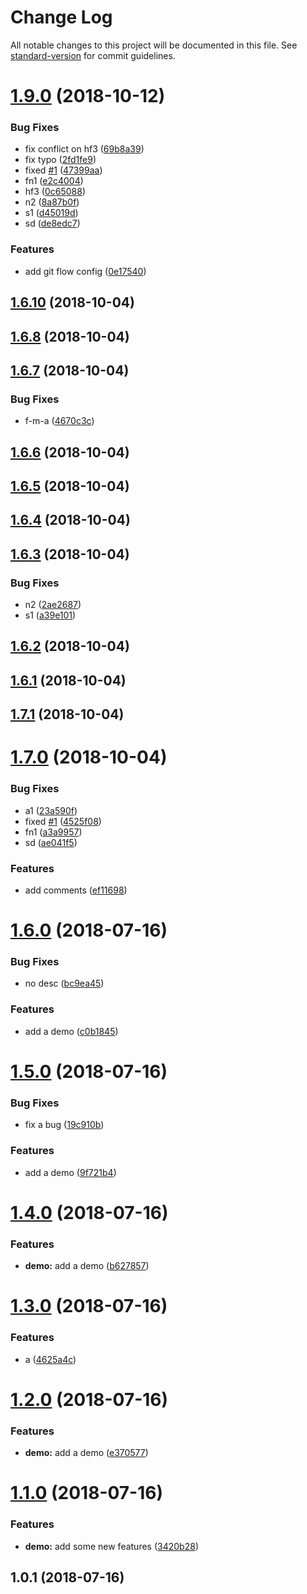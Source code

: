 # Change Log

All notable changes to this project will be documented in this file. See [standard-version](https://github.com/conventional-changelog/standard-version) for commit guidelines.

<a name="1.9.0"></a>
# [1.9.0](https://github.com/neikvon/demo/compare/v1.6.10...v1.9.0) (2018-10-12)


### Bug Fixes

* fix conflict on hf3 ([69b8a39](https://github.com/neikvon/demo/commit/69b8a39))
* fix typo ([2fd1fe9](https://github.com/neikvon/demo/commit/2fd1fe9))
* fixed [#1](https://github.com/neikvon/demo/issues/1) ([47399aa](https://github.com/neikvon/demo/commit/47399aa))
* fn1 ([e2c4004](https://github.com/neikvon/demo/commit/e2c4004))
* hf3 ([0c65088](https://github.com/neikvon/demo/commit/0c65088))
* n2 ([8a87b0f](https://github.com/neikvon/demo/commit/8a87b0f))
* s1 ([d45019d](https://github.com/neikvon/demo/commit/d45019d))
* sd ([de8edc7](https://github.com/neikvon/demo/commit/de8edc7))


### Features

* add git flow config ([0e17540](https://github.com/neikvon/demo/commit/0e17540))



<a name="1.6.10"></a>

## [1.6.10](https://github.com/neikvon/demo/compare/v1.6.8...v1.6.10) (2018-10-04)

<a name="1.6.8"></a>

## [1.6.8](https://github.com/neikvon/demo/compare/v1.6.7...v1.6.8) (2018-10-04)

<a name="1.6.7"></a>

## [1.6.7](https://github.com/neikvon/demo/compare/v1.6.6...v1.6.7) (2018-10-04)

### Bug Fixes

- f-m-a ([4670c3c](https://github.com/neikvon/demo/commit/4670c3c))

<a name="1.6.6"></a>

## [1.6.6](https://github.com/neikvon/demo/compare/v1.6.5...v1.6.6) (2018-10-04)

<a name="1.6.5"></a>

## [1.6.5](https://github.com/neikvon/demo/compare/v1.6.4...v1.6.5) (2018-10-04)

<a name="1.6.4"></a>

## [1.6.4](https://github.com/neikvon/demo/compare/v1.6.3...v1.6.4) (2018-10-04)

<a name="1.6.3"></a>

## [1.6.3](https://github.com/neikvon/demo/compare/v1.6.2...v1.6.3) (2018-10-04)

### Bug Fixes

- n2 ([2ae2687](https://github.com/neikvon/demo/commit/2ae2687))
- s1 ([a39e101](https://github.com/neikvon/demo/commit/a39e101))

<a name="1.6.2"></a>

## [1.6.2](https://github.com/neikvon/demo/compare/v1.6.1...v1.6.2) (2018-10-04)

<a name="1.6.1"></a>

## [1.6.1](https://github.com/neikvon/demo/compare/v1.7.1...v1.6.1) (2018-10-04)

<a name="1.7.1"></a>

## [1.7.1](https://github.com/neikvon/demo/compare/v1.7.0...v1.7.1) (2018-10-04)

<a name="1.7.0"></a>

# [1.7.0](https://github.com/neikvon/demo/compare/v1.6.0...v1.7.0) (2018-10-04)

### Bug Fixes

- a1 ([23a590f](https://github.com/neikvon/demo/commit/23a590f))
- fixed [#1](https://github.com/neikvon/demo/issues/1)
  ([4525f08](https://github.com/neikvon/demo/commit/4525f08))
- fn1 ([a3a9957](https://github.com/neikvon/demo/commit/a3a9957))
- sd ([ae041f5](https://github.com/neikvon/demo/commit/ae041f5))

### Features

- add comments ([ef11698](https://github.com/neikvon/demo/commit/ef11698))

<a name="1.6.0"></a>

# [1.6.0](https://github.com/neikvon/demo/compare/v1.5.0...v1.6.0) (2018-07-16)

### Bug Fixes

- no desc ([bc9ea45](https://github.com/neikvon/demo/commit/bc9ea45))

### Features

- add a demo ([c0b1845](https://github.com/neikvon/demo/commit/c0b1845))

<a name="1.5.0"></a>

# [1.5.0](https://github.com/neikvon/demo/compare/v1.4.0...v1.5.0) (2018-07-16)

### Bug Fixes

- fix a bug ([19c910b](https://github.com/neikvon/demo/commit/19c910b))

### Features

- add a demo ([9f721b4](https://github.com/neikvon/demo/commit/9f721b4))

<a name="1.4.0"></a>

# [1.4.0](https://github.com/neikvon/demo/compare/v1.3.0...v1.4.0) (2018-07-16)

### Features

- **demo:** add a demo
  ([b627857](https://github.com/neikvon/demo/commit/b627857))

<a name="1.3.0"></a>

# [1.3.0](https://github.com/neikvon/demo/compare/v1.2.0...v1.3.0) (2018-07-16)

### Features

- a ([4625a4c](https://github.com/neikvon/demo/commit/4625a4c))

<a name="1.2.0"></a>

# [1.2.0](https://github.com/neikvon/demo/compare/v1.1.0...v1.2.0) (2018-07-16)

### Features

- **demo:** add a demo
  ([e370577](https://github.com/neikvon/demo/commit/e370577))

<a name="1.1.0"></a>

# [1.1.0](https://github.com/neikvon/demo/compare/v1.0.1...v1.1.0) (2018-07-16)

### Features

- **demo:** add some new features
  ([3420b28](https://github.com/neikvon/demo/commit/3420b28))

<a name="1.0.1"></a>

## 1.0.1 (2018-07-16)

